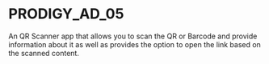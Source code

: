 # PRODIGY_AD_05
An QR Scanner app that allows you to scan the QR or Barcode and provide information about it as well as provides the option  to open the link based on the scanned content.
